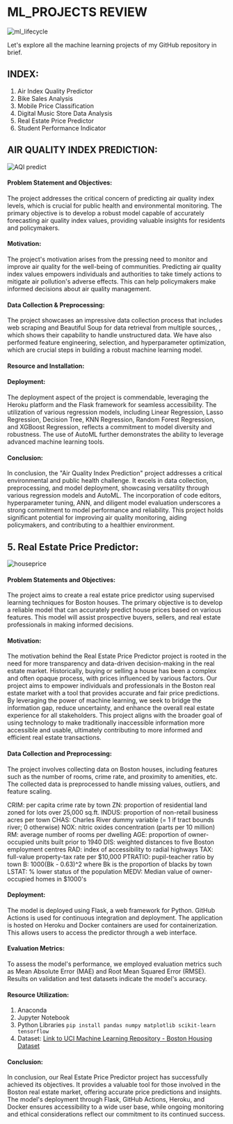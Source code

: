 # ML_PROJECTS REVIEW
![ml_lifecycle](https://github.com/Kaveeri16/ML_Projects/assets/139801912/75d2aa76-ea04-486f-b36d-219e6966f4c7)


Let's explore all the machine learning projects of my GitHub repository in brief.

## INDEX:

1. Air Index Quality Predictor
2. Bike Sales Analysis
3. Mobile Price Classification
4. Digital Music Store Data Analysis
5. Real Estate Price Predictor
6. Student Performance Indicator


## AIR QUALITY INDEX PREDICTION:
![AQI predict](https://github.com/Kaveeri16/ML_Projects/assets/139801912/22202172-5661-4781-bcf6-62e07c97f1cd)


#### Problem Statement and Objectives:
The project addresses the critical concern of predicting air quality index levels, which is crucial for public health and environmental monitoring. The primary objective is to develop a robust model capable of accurately forecasting air quality index values, providing valuable insights for residents and policymakers. 

#### Motivation:
The project's motivation arises from the pressing need to monitor and improve air quality for the well-being of communities. Predicting air quality index values empowers individuals and authorities to take timely actions to mitigate air pollution's adverse effects. This can help policymakers make informed decisions about air quality management.

#### Data Collection & Preprocessing:
The project showcases an impressive data collection process that includes web scraping and Beautiful Soup for data retrieval from multiple sources, , which shows their capability to handle unstructured data. We have also performed feature engineering, selection, and hyperparameter optimization, which are crucial steps in building a robust machine learning model.

#### Resource and Installation:

#### Deployment:
The deployment aspect of the project is commendable, leveraging the Heroku platform and the Flask framework for seamless accessibility. The utilization of various regression models, including Linear Regression, Lasso Regression, Decision Tree, KNN Regression, Random Forest Regression, and XGBoost Regression, reflects a commitment to model diversity and robustness. The use of AutoML further demonstrates the ability to leverage advanced machine learning tools.

#### Conclusion:
In conclusion, the "Air Quality Index Prediction" project addresses a critical environmental and public health challenge. It excels in data collection, preprocessing, and model deployment, showcasing versatility through various regression models and AutoML. The incorporation of code editors, hyperparameter tuning, ANN, and diligent model evaluation underscores a strong commitment to model performance and reliability. This project holds significant potential for improving air quality monitoring, aiding policymakers, and contributing to a healthier environment.


## 5. Real Estate Price Predictor:
![houseprice](https://github.com/Kaveeri16/ML_Projects/assets/139801912/6efe85eb-d960-4b4f-ab60-b0f732a6a8d5)



#### Problem Statements and Objectives:
The project aims to create a real estate price predictor using supervised learning techniques for Boston houses. The primary objective is to develop a reliable model that can accurately predict house prices based on various features. This model will assist prospective buyers, sellers, and real estate professionals in making informed decisions.

#### Motivation:
The motivation behind the Real Estate Price Predictor project is rooted in the need for more transparency and data-driven decision-making in the real estate market. Historically, buying or selling a house has been a complex and often opaque process, with prices influenced by various factors. Our project aims to empower individuals and professionals in the Boston real estate market with a tool that provides accurate and fair price predictions. By leveraging the power of machine learning, we seek to bridge the information gap, reduce uncertainty, and enhance the overall real estate experience for all stakeholders. This project aligns with the broader goal of using technology to make traditionally inaccessible information more accessible and usable, ultimately contributing to more informed and efficient real estate transactions.

#### Data Collection and Preprocessing:
 The project involves collecting data on Boston houses, including features such as the number of rooms, crime rate, and proximity to amenities, etc. The collected data is preprocessed to handle missing values, outliers, and feature scaling.

CRIM: per capita crime rate by town
ZN: proportion of residential land zoned for lots over 25,000 sq.ft.
INDUS: proportion of non-retail business acres per town
CHAS: Charles River dummy variable (= 1 if tract bounds river; 0 otherwise)
NOX: nitric oxides concentration (parts per 10 million)
RM: average number of rooms per dwelling
AGE: proportion of owner-occupied units built prior to 1940
DIS: weighted distances to five Boston employment centres
RAD: index of accessibility to radial highways
TAX: full-value property-tax rate per $10,000
PTRATIO: pupil-teacher ratio by town
B: 1000(Bk - 0.63)^2 where Bk is the proportion of blacks by town
LSTAT: % lower status of the population
MEDV: Median value of owner-occupied homes in $1000's 

#### Deployment: 
The model is deployed using Flask, a web framework for Python. GitHub Actions is used for continuous integration and deployment. The application is hosted on Heroku and Docker containers are used for containerization. This allows users to access the predictor through a web interface.

#### Evaluation Metrics:
To assess the model's performance, we employed evaluation metrics such as Mean Absolute Error (MAE) and Root Mean Squared Error (RMSE). Results on validation and test datasets indicate the model's accuracy.

#### Resource Utilization:
1. Anaconda
2. Jupyter Notebook
3. Python Libraries
```pip install pandas numpy matplotlib scikit-learn tensorflow```
4. Dataset: [Link to UCI Machine Learning Repository - Boston Housing Dataset](https://archive.ics.uci.edu/ml/machine-learning-databases/housing/)

#### Conclusion:
In conclusion, our Real Estate Price Predictor project has successfully achieved its objectives. It provides a valuable tool for those involved in the Boston real estate market, offering accurate price predictions and insights. The model's deployment through Flask, GitHub Actions, Heroku, and Docker ensures accessibility to a wide user base, while ongoing monitoring and ethical considerations reflect our commitment to its continued success.


